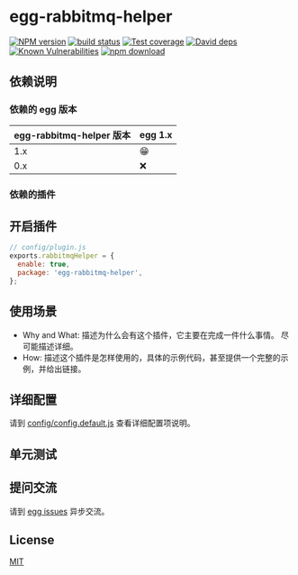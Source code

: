 # egg-rabbitmq-helper

[![NPM version][npm-image]][npm-url]
[![build status][travis-image]][travis-url]
[![Test coverage][codecov-image]][codecov-url]
[![David deps][david-image]][david-url]
[![Known Vulnerabilities][snyk-image]][snyk-url]
[![npm download][download-image]][download-url]

[npm-image]: https://img.shields.io/npm/v/egg-rabbitmq-helper.svg?style=flat-square
[npm-url]: https://npmjs.org/package/egg-rabbitmq-helper
[travis-image]: https://img.shields.io/travis/eggjs/egg-rabbitmq-helper.svg?style=flat-square
[travis-url]: https://travis-ci.org/eggjs/egg-rabbitmq-helper
[codecov-image]: https://img.shields.io/codecov/c/github/eggjs/egg-rabbitmq-helper.svg?style=flat-square
[codecov-url]: https://codecov.io/github/eggjs/egg-rabbitmq-helper?branch=master
[david-image]: https://img.shields.io/david/eggjs/egg-rabbitmq-helper.svg?style=flat-square
[david-url]: https://david-dm.org/eggjs/egg-rabbitmq-helper
[snyk-image]: https://snyk.io/test/npm/egg-rabbitmq-helper/badge.svg?style=flat-square
[snyk-url]: https://snyk.io/test/npm/egg-rabbitmq-helper
[download-image]: https://img.shields.io/npm/dm/egg-rabbitmq-helper.svg?style=flat-square
[download-url]: https://npmjs.org/package/egg-rabbitmq-helper

<!--
Description here.
-->

## 依赖说明

### 依赖的 egg 版本

egg-rabbitmq-helper 版本 | egg 1.x
--- | ---
1.x | 😁
0.x | ❌

### 依赖的插件
<!--

如果有依赖其它插件，请在这里特别说明。如

- security
- multipart

-->

## 开启插件

```js
// config/plugin.js
exports.rabbitmqHelper = {
  enable: true,
  package: 'egg-rabbitmq-helper',
};
```

## 使用场景

- Why and What: 描述为什么会有这个插件，它主要在完成一件什么事情。
尽可能描述详细。
- How: 描述这个插件是怎样使用的，具体的示例代码，甚至提供一个完整的示例，并给出链接。

## 详细配置

请到 [config/config.default.js](config/config.default.js) 查看详细配置项说明。

## 单元测试

<!-- 描述如何在单元测试中使用此插件，例如 schedule 如何触发。无则省略。-->

## 提问交流

请到 [egg issues](https://github.com/eggjs/egg/issues) 异步交流。

## License

[MIT](LICENSE)
